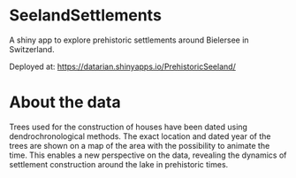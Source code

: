 # SeelandSettlements

A shiny app to explore prehistoric settlements around Bielersee in Switzerland.

Deployed at: https://datarian.shinyapps.io/PrehistoricSeeland/

# About the data

Trees used for the construction of houses have been dated using dendrochronological methods. The exact location and dated year of the trees are shown on a map of the area with the possibility to animate the time. This enables a new perspective on the data, revealing the dynamics of settlement construction around the lake in prehistoric times.
